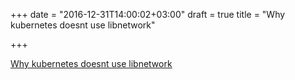 +++
date = "2016-12-31T14:00:02+03:00"
draft = true
title = "Why kubernetes doesnt use libnetwork"

+++

<p><a href="http://blog.kubernetes.io/2016/01/why-Kubernetes-doesnt-use-libnetwork.html">Why kubernetes doesnt use libnetwork</a></p>
